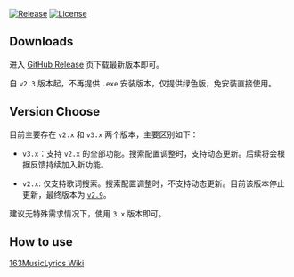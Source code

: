 [![Release](https://img.shields.io/github/v/release/jitwxs/163MusicLyrics.svg)](https://github.com/jitwxs/163MusicLyrics/releases)
[![License](https://img.shields.io/badge/License-Apache%202.0-blue.svg)](https://opensource.org/licenses/Apache-2.0)

## Downloads

进入 [GitHub Release](https://github.com/jitwxs/163MusicLyrics/releases) 页下载最新版本即可。

自 `v2.3` 版本起，不再提供 `.exe` 安装版本，仅提供绿色版，免安装直接使用。

## Version Choose

目前主要存在 `v2.x` 和 `v3.x` 两个版本，主要区别如下：

- `v3.x`：支持 `v2.x` 的全部功能。搜索配置调整时，支持动态更新。后续将会根据反馈持续加入新功能。

- `v2.x`: 仅支持歌词搜索。搜索配置调整时，不支持动态更新。目前该版本停止更新，最终版本为 [`v2.9`](https://github.com/jitwxs/163MusicLyrics/releases/tag/v2.9)。

建议无特殊需求情况下，使用 `3.x` 版本即可。

## How to use

[163MusicLyrics Wiki](https://github.com/jitwxs/163MusicLyrics/wiki)